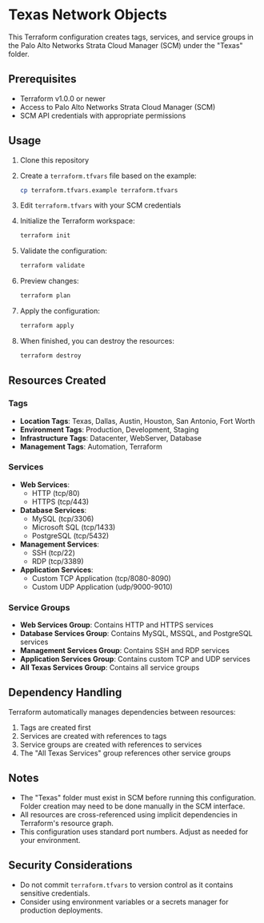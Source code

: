 # Texas Network Objects

This Terraform configuration creates tags, services, and service groups in the Palo Alto Networks Strata Cloud Manager (SCM) under the "Texas" folder.

## Prerequisites

- Terraform v1.0.0 or newer
- Access to Palo Alto Networks Strata Cloud Manager (SCM)
- SCM API credentials with appropriate permissions

## Usage

1. Clone this repository
2. Create a `terraform.tfvars` file based on the example:

   ```bash
   cp terraform.tfvars.example terraform.tfvars
   ```

3. Edit `terraform.tfvars` with your SCM credentials

4. Initialize the Terraform workspace:

   ```bash
   terraform init
   ```

5. Validate the configuration:

   ```bash
   terraform validate
   ```

6. Preview changes:

   ```bash
   terraform plan
   ```

7. Apply the configuration:

   ```bash
   terraform apply
   ```

8. When finished, you can destroy the resources:

   ```bash
   terraform destroy
   ```

## Resources Created

### Tags

- **Location Tags**: Texas, Dallas, Austin, Houston, San Antonio, Fort Worth
- **Environment Tags**: Production, Development, Staging
- **Infrastructure Tags**: Datacenter, WebServer, Database
- **Management Tags**: Automation, Terraform

### Services

- **Web Services**: 
  - HTTP (tcp/80)
  - HTTPS (tcp/443)
- **Database Services**:
  - MySQL (tcp/3306)
  - Microsoft SQL (tcp/1433)
  - PostgreSQL (tcp/5432)
- **Management Services**:
  - SSH (tcp/22)
  - RDP (tcp/3389)
- **Application Services**:
  - Custom TCP Application (tcp/8080-8090)
  - Custom UDP Application (udp/9000-9010)

### Service Groups

- **Web Services Group**: Contains HTTP and HTTPS services
- **Database Services Group**: Contains MySQL, MSSQL, and PostgreSQL services
- **Management Services Group**: Contains SSH and RDP services
- **Application Services Group**: Contains custom TCP and UDP services
- **All Texas Services Group**: Contains all service groups

## Dependency Handling

Terraform automatically manages dependencies between resources:

1. Tags are created first
2. Services are created with references to tags
3. Service groups are created with references to services
4. The "All Texas Services" group references other service groups

## Notes

- The "Texas" folder must exist in SCM before running this configuration. Folder creation may need to be done manually in the SCM interface.
- All resources are cross-referenced using implicit dependencies in Terraform's resource graph.
- This configuration uses standard port numbers. Adjust as needed for your environment.

## Security Considerations

- Do not commit `terraform.tfvars` to version control as it contains sensitive credentials.
- Consider using environment variables or a secrets manager for production deployments.